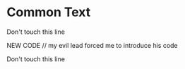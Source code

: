 # Common Text

Don't touch this line

NEW CODE // my evil lead forced me to introduce his code

Don't touch this line
